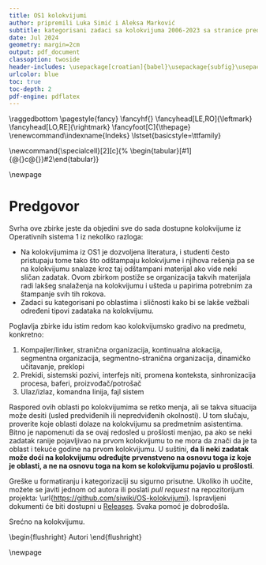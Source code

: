 ```yaml
---
title: OS1 kolokvijumi
author: pripremili Luka Simić i Aleksa Marković
subtitle: kategorisani zadaci sa kolokvijuma 2006-2023 sa stranice predmeta
date: Jul 2024
geometry: margin=2cm
output: pdf_document
classoption: twoside
header-includes: \usepackage[croatian]{babel}\usepackage{subfig}\usepackage{float}\usepackage{fancyhdr}\usepackage{imakeidx}\usepackage{listings}\usepackage{svg}\makeindex[intoc]\graphicspath{{./}}\usepackage{minted}
urlcolor: blue
toc: true
toc-depth: 2
pdf-engine: pdflatex
---
```

\raggedbottom
\pagestyle{fancy}
\fancyhf{}
\fancyhead[LE,RO]{\leftmark}
\fancyhead[LO,RE]{\rightmark}
\fancyfoot[C]{\thepage}
\renewcommand\indexname{Indeks}
\lstset{basicstyle=\ttfamily}

\newcommand{\specialcell}[2][c]{%
  \begin{tabular}[#1]{@{}c@{}}#2\end{tabular}}

\newpage
# Predgovor
Svrha ove zbirke jeste da objedini sve do sada dostupne kolokvijume iz Operativnih sistema 1 iz nekoliko razloga:

- Na kolokvijumima iz OS1 je dozvoljena literatura, i studenti često pristupaju tome tako što odštampaju kolokvijume i njihova rešenja pa se na kolokvijumu snalaze kroz taj odštampani materijal ako vide neki sličan zadatak. Ovom zbirkom postiže se organizacija takvih materijala radi lakšeg snalaženja na kolokvijumu i ušteda u papirima potrebnim za štampanje svih tih rokova.
- Zadaci su kategorisani po oblastima i sličnosti kako bi se lakše vežbali određeni tipovi zadataka na kolokvijumu.

Poglavlja zbirke idu istim redom kao kolokvijumsko gradivo na predmetu, konkretno:

1. Kompajler/linker, stranična organizacija, kontinualna alokacija, segmentna organizacija, segmentno-stranična organizacija, dinamičko učitavanje, preklopi
2. Prekidi, sistemski pozivi, interfejs niti, promena konteksta, sinhronizacija procesa, baferi, proizvođač/potrošač
3. Ulaz/izlaz, komandna linija, fajl sistem

Raspored ovih oblasti po kolokvijumima se retko menja, ali se takva situacija može desiti (usled predviđenih ili nepredviđenih okolnosti). U tom slučaju, proverite koje oblasti dolaze na kolokvijumu sa predmetnim asistentima. Bitno je napomenuti da se ovaj redosled u prošlosti menjao, pa ako se neki zadatak ranije pojavljivao na prvom kolokvijumu to ne mora da znači da je ta oblast i tekuće godine na prvom kolokvijumu. U suštini, **da li neki zadatak može doći na kolokvijumu određujte prvenstveno na osnovu toga iz koje je oblasti, a ne na osnovu toga na kom se kolokvijumu pojavio u prošlosti**.

Greške u formatiranju i kategorizaciji su sigurno prisutne. Ukoliko ih uočite, možete se javiti jednom od autora ili poslati *pull request* na repozitorijum projekta: \url{https://github.com/siwiki/OS-kolokvijumi}. Ispravljeni dokumenti će biti dostupni u [Releases](https://github.com/siwiki/OS-kolokvijumi/releases/latest). Svaka pomoć je dobrodošla.

Srećno na kolokvijumu.

\begin{flushright}
Autori
\end{flushright}

\newpage
